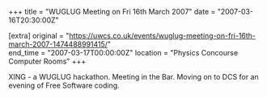 +++
title = "WUGLUG Meeting on Fri 16th March 2007"
date = "2007-03-16T20:30:00Z"

[extra]
original = "https://uwcs.co.uk/events/wuglug-meeting-on-fri-16th-march-2007-1474488991415/"    
end_time = "2007-03-17T00:00:00Z"
location = "Physics Concourse Computer Rooms"
+++

XING - a WUGLUG hackathon. Meeting in the Bar. Moving on to DCS for an evening of Free Software coding.

